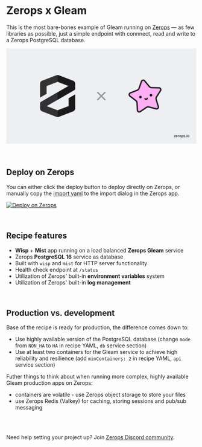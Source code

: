 # Zerops x Gleam
This is the most bare-bones example of Gleam running on [Zerops](https://zerops.io) — as few libraries as possible, just a simple endpoint with connnect, read and write to a Zerops PostgreSQL database.

![gleam](https://github.com/zeropsio/recipe-shared-assets/blob/main/covers/svg/cover-gleam.svg)

<br />

## Deploy on Zerops
You can either click the deploy button to deploy directly on Zerops, or manually copy the [import yaml](https://github.com/zeropsio/recipe-gleam/blob/main/zerops-project-import.yml) to the import dialog in the Zerops app.

[![Deploy on Zerops](https://github.com/zeropsio/recipe-shared-assets/blob/main/deploy-button/green/deploy-button.svg)](https://app.zerops.io/recipe/gleam)

<br/>

## Recipe features
- **Wisp** + **Mist** app running on a load balanced **Zerops Gleam** service
- Zerops **PostgreSQL 16** service as database
- Built with `wisp` and `mist` for HTTP server functionality
- Health check endpoint at `/status`
- Utilization of Zerops' built-in **environment variables** system
- Utilization of Zerops' built-in **log management**

<br/>

## Production vs. development
Base of the recipe is ready for production, the difference comes down to:

- Use highly available version of the PostgreSQL database (change `mode` from `NON_HA` to `HA` in recipe YAML, `db` service section)
- Use at least two containers for the Gleam service to achieve high reliability and resilience (add `minContainers: 2` in recipe YAML, `api` service section)

Futher things to think about when running more complex, highly available Gleam production apps on Zerops:
- containers are volatile - use Zerops object storage to store your files
- use Zerops Redis (Valkey) for caching, storing sessions and pub/sub messaging

<br/>
<br/>

Need help setting your project up? Join [Zerops Discord community](https://discord.com/invite/WDvCZ54).
